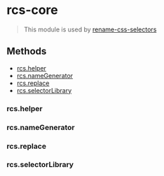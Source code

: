 # rcs-core

> This module is used by [rename-css-selectors](https://www.npmjs.com/package/rename-css-selectors)

## Methods

- [rcs.helper](#rcshelper)
- [rcs.nameGenerator](#rcsnamegenerator)
- [rcs.replace](#rcsreplace)
- [rcs.selectorLibrary](#rcsselectorlibrary)

### rcs.helper

### rcs.nameGenerator

### rcs.replace

### rcs.selectorLibrary